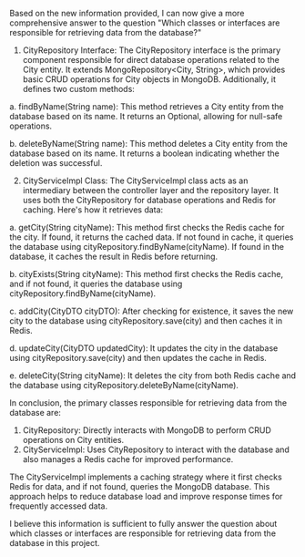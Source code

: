 Based on the new information provided, I can now give a more comprehensive answer to the question "Which classes or interfaces are responsible for retrieving data from the database?"

1. CityRepository Interface:
The CityRepository interface is the primary component responsible for direct database operations related to the City entity. It extends MongoRepository<City, String>, which provides basic CRUD operations for City objects in MongoDB. Additionally, it defines two custom methods:

a. findByName(String name): This method retrieves a City entity from the database based on its name. It returns an Optional<City>, allowing for null-safe operations.

b. deleteByName(String name): This method deletes a City entity from the database based on its name. It returns a boolean indicating whether the deletion was successful.

2. CityServiceImpl Class:
The CityServiceImpl class acts as an intermediary between the controller layer and the repository layer. It uses both the CityRepository for database operations and Redis for caching. Here's how it retrieves data:

a. getCity(String cityName): This method first checks the Redis cache for the city. If found, it returns the cached data. If not found in cache, it queries the database using cityRepository.findByName(cityName). If found in the database, it caches the result in Redis before returning.

b. cityExists(String cityName): This method first checks the Redis cache, and if not found, it queries the database using cityRepository.findByName(cityName).

c. addCity(CityDTO cityDTO): After checking for existence, it saves the new city to the database using cityRepository.save(city) and then caches it in Redis.

d. updateCity(CityDTO updatedCity): It updates the city in the database using cityRepository.save(city) and then updates the cache in Redis.

e. deleteCity(String cityName): It deletes the city from both Redis cache and the database using cityRepository.deleteByName(cityName).

In conclusion, the primary classes responsible for retrieving data from the database are:

1. CityRepository: Directly interacts with MongoDB to perform CRUD operations on City entities.
2. CityServiceImpl: Uses CityRepository to interact with the database and also manages a Redis cache for improved performance.

The CityServiceImpl implements a caching strategy where it first checks Redis for data, and if not found, queries the MongoDB database. This approach helps to reduce database load and improve response times for frequently accessed data.

I believe this information is sufficient to fully answer the question about which classes or interfaces are responsible for retrieving data from the database in this project.